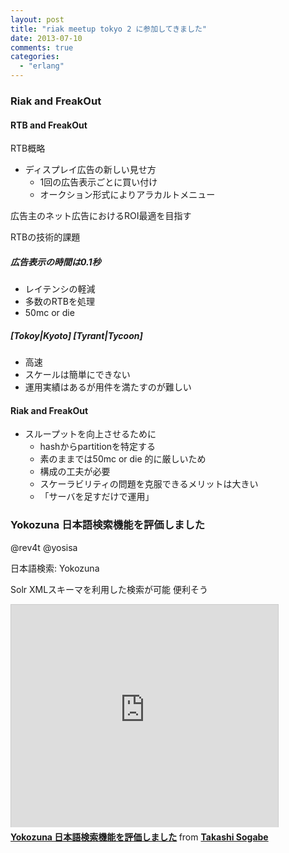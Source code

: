 ```yaml
---
layout: post
title: "riak meetup tokyo 2 に参加してきました"
date: 2013-07-10
comments: true
categories:
  - "erlang"
---
```


### Riak and FreakOut

#### RTB and FreakOut

RTB概略

* ディスプレイ広告の新しい見せ方
    * 1回の広告表示ごとに買い付け
    * オークション形式によりアラカルトメニュー

広告主のネット広告におけるROI最適を目指す

RTBの技術的課題

##### 広告表示の時間は0.1秒

* レイテンシの軽減
* 多数のRTBを処理
* 50mc or die

##### [Tokoy|Kyoto] [Tyrant|Tycoon]

* 高速
* スケールは簡単にできない
* 運用実績はあるが用件を満たすのが難しい

#### Riak and FreakOut

* スループットを向上させるために
    * hashからpartitionを特定する
    * 素のままでは50mc or die 的に厳しいため
    * 構成の工夫が必要
    * スケーラビリティの問題を克服できるメリットは大きい
    * 「サーバを足すだけで運用」

### Yokozuna 日本語検索機能を評価しました

@rev4t @yosisa

日本語検索: Yokozuna

Solr XMLスキーマを利用した検索が可能
便利そう

<iframe src='http://www.slideshare.net/slideshow/embed_code/24120855' width="427" height="356" frameborder="0" marginwidth="0" marginheight="0" scrolling="no" style="border:1px solid #CCC;border-width:1px 1px 0;margin-bottom:5px" allowfullscreen webkitallowfullscreen mozallowfullscreen> </iframe> <div style="margin-bottom:5px"> <strong> <a href="http://www.slideshare.net/takashisogabe/riak-meetup2-iijbeta2" title="Yokozuna 日本語検索機能を評価しました" target="_blank">Yokozuna 日本語検索機能を評価しました</a> </strong> from <strong><a href="http://www.slideshare.net/takashisogabe" target="_blank">Takashi Sogabe</a></strong> </div>
